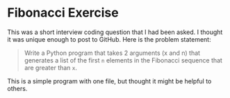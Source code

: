 # Fibonacci Exercise

This was a short interview coding question that I had been asked. I thought it was unique enough to post to GitHub. Here is the problem statement:

> Write a Python program that takes 2 arguments (x and n) that generates a list of the first `n` elements in the Fibonacci sequence that are greater than `x`.

This is a simple program with one file, but thought it might be helpful to others. 
